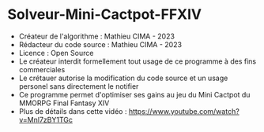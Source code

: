 # Solveur-Mini-Cactpot-FFXIV
* Créateur de l'algorithme : Mathieu CIMA - 2023
* Rédacteur du code source : Mathieu CIMA - 2023
* Licence : Open Source
* Le créateur interdit formellement tout usage de ce programme à des fins commerciales
* Le crétauer autorise la modification du code source et un usage personel sans directement le notifier
* Ce programme permet d'optimiser ses gains au jeu du Mini Cactpot du MMORPG Final Fantasy XIV
* Plus de détails dans cette vidéo : https://www.youtube.com/watch?v=Mnl7zBY1TGc
